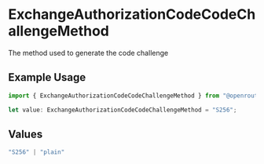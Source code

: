 # ExchangeAuthorizationCodeCodeChallengeMethod

The method used to generate the code challenge

## Example Usage

```typescript
import { ExchangeAuthorizationCodeCodeChallengeMethod } from "@openrouter/sdk/models/operations";

let value: ExchangeAuthorizationCodeCodeChallengeMethod = "S256";
```

## Values

```typescript
"S256" | "plain"
```